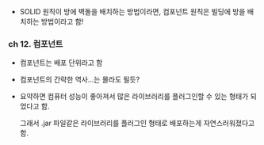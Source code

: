 - SOLID 원칙이 방에 벽돌을 배치하는 방법이라면, 컴포넌트 원칙은 빌딩에 방을 배치하는 방법이라고 함!

### ch 12. 컴포넌트
- 컴포넌트는 배포 단위라고 함
- 컴포넌트의 간략한 역사...는 몰라도 될듯?
- 요약하면 컴퓨터 성능이 좋아져서 많은 라이브러리를 플러그인할 수 있는 형태가 되었다고 함.
  
  그래서 .jar 파일같은 라이브러리를 플러그인 형태로 배포하는게 자연스러워졌다고 함.
